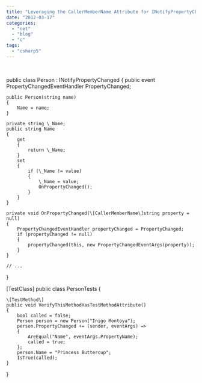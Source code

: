 ```yaml
---
title: "Leveraging the CallerMemberName Attribute for INotifyPropertyChanged/INotifyPropertyChanging's Events"
date: "2012-03-17"
categories: 
  - "net"
  - "blog"
  - "c"
tags: 
  - "csharp5"
---
```


 

public class Person : INotifyPropertyChanged
{
    public event PropertyChangedEventHandler PropertyChanged;

    public Person(string name)
    {
        Name = name;
    }

    private string \_Name;
    public string Name
    {
        get
        {
            return \_Name;
        }
        set
        {
            if (\_Name != value)
            {
                \_Name = value;
                OnPropertyChanged();
            }
        }
    }

    private void OnPropertyChanged(\[CallerMemberName\]string property = null)
    {
        PropertyChangedEventHandler propertyChanged = PropertyChanged;
        if (propertyChanged != null)
        {
            propertyChanged(this, new PropertyChangedEventArgs(property));
        }
    }

    // ...
}

\[TestClass\]
public class PersonTests
{

    \[TestMethod\]
    public void VerifyThisMethodHasTestMethodAttribute()
    {
        bool called = false;
        Person person = new Person("Inigo Montoya");
        person.PropertyChanged += (sender, eventArgs) =>
        {
            AreEqual("Name", eventArgs.PropertyName);
            called = true;
        };
        person.Name = "Princess Buttercup";
        IsTrue(called);
    }    
}
